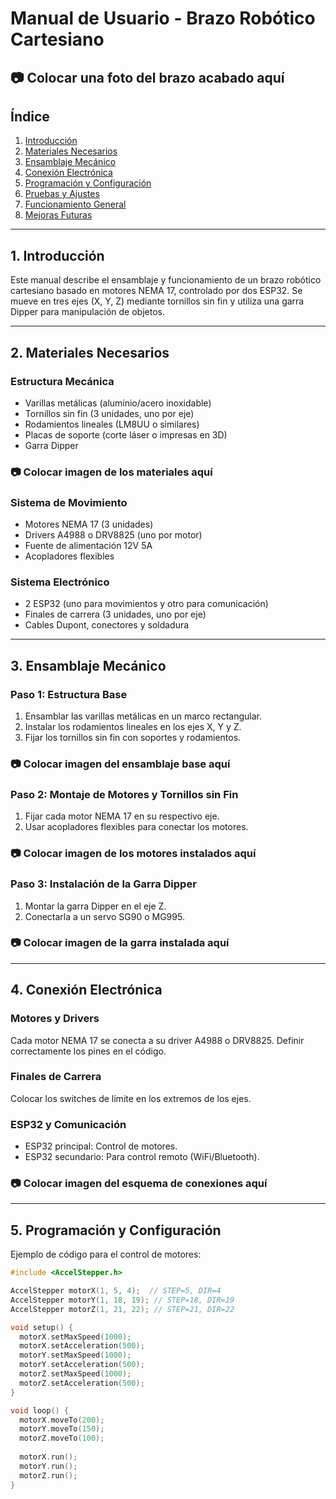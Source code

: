 # **Manual de Usuario - Brazo Robótico Cartesiano**

## 📷 Colocar una foto del brazo acabado aquí

## **Índice**
1. [Introducción](#introducción)
2. [Materiales Necesarios](#materiales-necesarios)
3. [Ensamblaje Mecánico](#ensamblaje-mecánico)
4. [Conexión Electrónica](#conexión-electrónica)
5. [Programación y Configuración](#programación-y-configuración)
6. [Pruebas y Ajustes](#pruebas-y-ajustes)
7. [Funcionamiento General](#funcionamiento-general)
8. [Mejoras Futuras](#mejoras-futuras)

---

## **1. Introducción**
Este manual describe el ensamblaje y funcionamiento de un brazo robótico cartesiano basado en motores NEMA 17, controlado por dos ESP32. Se mueve en tres ejes (X, Y, Z) mediante tornillos sin fin y utiliza una garra Dipper para manipulación de objetos.

---

## **2. Materiales Necesarios**

### **Estructura Mecánica**
- Varillas metálicas (aluminio/acero inoxidable)
- Tornillos sin fin (3 unidades, uno por eje)
- Rodamientos lineales (LM8UU o similares)
- Placas de soporte (corte láser o impresas en 3D)
- Garra Dipper  

### **📷 Colocar imagen de los materiales aquí**

### **Sistema de Movimiento**
- Motores NEMA 17 (3 unidades)
- Drivers A4988 o DRV8825 (uno por motor)
- Fuente de alimentación 12V 5A
- Acopladores flexibles  

### **Sistema Electrónico**
- 2 ESP32 (uno para movimientos y otro para comunicación)
- Finales de carrera (3 unidades, uno por eje)
- Cables Dupont, conectores y soldadura  

---

## **3. Ensamblaje Mecánico**

### **Paso 1: Estructura Base**
1. Ensamblar las varillas metálicas en un marco rectangular.
2. Instalar los rodamientos lineales en los ejes X, Y y Z.
3. Fijar los tornillos sin fin con soportes y rodamientos.

### **📷 Colocar imagen del ensamblaje base aquí**

### **Paso 2: Montaje de Motores y Tornillos sin Fin**
1. Fijar cada motor NEMA 17 en su respectivo eje.
2. Usar acopladores flexibles para conectar los motores.

### **📷 Colocar imagen de los motores instalados aquí**

### **Paso 3: Instalación de la Garra Dipper**
1. Montar la garra Dipper en el eje Z.
2. Conectarla a un servo SG90 o MG995.

### **📷 Colocar imagen de la garra instalada aquí**

---

## **4. Conexión Electrónica**
### **Motores y Drivers**
Cada motor NEMA 17 se conecta a su driver A4988 o DRV8825. Definir correctamente los pines en el código.

### **Finales de Carrera**
Colocar los switches de límite en los extremos de los ejes.

### **ESP32 y Comunicación**
- ESP32 principal: Control de motores.
- ESP32 secundario: Para control remoto (WiFi/Bluetooth).

### **📷 Colocar imagen del esquema de conexiones aquí**

---

## **5. Programación y Configuración**
Ejemplo de código para el control de motores:

```cpp
#include <AccelStepper.h>

AccelStepper motorX(1, 5, 4);  // STEP=5, DIR=4
AccelStepper motorY(1, 18, 19); // STEP=18, DIR=19
AccelStepper motorZ(1, 21, 22); // STEP=21, DIR=22

void setup() {
  motorX.setMaxSpeed(1000);
  motorX.setAcceleration(500);
  motorY.setMaxSpeed(1000);
  motorY.setAcceleration(500);
  motorZ.setMaxSpeed(1000);
  motorZ.setAcceleration(500);
}

void loop() {
  motorX.moveTo(200);
  motorY.moveTo(150);
  motorZ.moveTo(100);
  
  motorX.run();
  motorY.run();
  motorZ.run();
}
